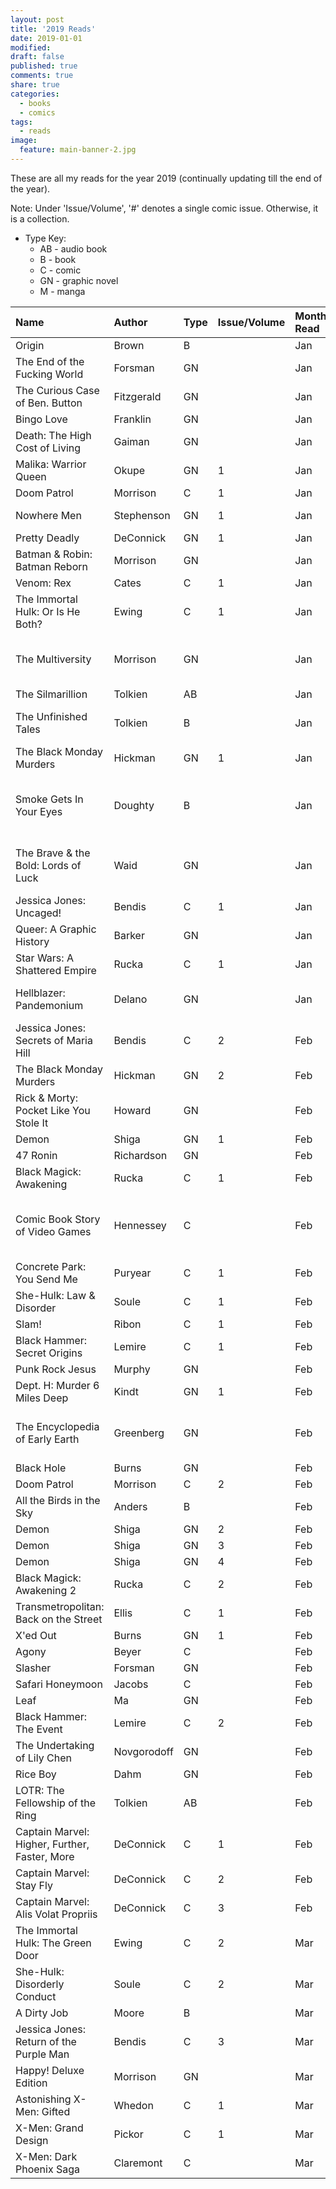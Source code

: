 ```yaml
---
layout: post
title: '2019 Reads'
date: 2019-01-01
modified:
draft: false
published: true
comments: true
share: true
categories:
  - books
  - comics
tags:
  - reads
image:
  feature: main-banner-2.jpg
---
```


These are all my reads for the year 2019 (continually updating till the end of the year).

Note: Under 'Issue/Volume', '#' denotes a single comic issue. Otherwise, it is a collection.

* Type Key:
    * AB - audio book
    * B - book
    * C - comic
    * GN - graphic novel
    * M - manga

| Name                                          | Author         | Type  | Issue/Volume | Month Read   | Notes                                         | Cover |
|:----------------------------------------------|:---------------|:------|:-------------|:-------------|:----------------------------------------------|-------|
| Origin                                        | Brown          | B     |              | Jan          |                                               | |
| The End of the Fucking World                  | Forsman        | GN    |              | Jan          |                                               | |
| The Curious Case of Ben. Button               | Fitzgerald     | GN    |              | Jan          |                                               | |
| Bingo Love                                    | Franklin       | GN    |              | Jan          |                                               | |
| Death: The High Cost of Living                | Gaiman         | GN    |              | Jan          |                                               | |
| Malika: Warrior Queen                         | Okupe          | GN    | 1            | Jan          |                                               | |
| Doom Patrol                                   | Morrison       | C     | 1            | Jan          |                                               | |
| Nowhere Men                                   | Stephenson     | GN    | 1            | Jan          | Skimmed, boring                               | |
| Pretty Deadly                                 | DeConnick      | GN    | 1            | Jan          |                                               | |
| Batman & Robin: Batman Reborn                 | Morrison       | GN    |              | Jan          |                                               | |
| Venom: Rex                                    | Cates          | C     | 1            | Jan          |                                               | |
| The Immortal Hulk: Or Is He Both?             | Ewing          | C     | 1            | Jan          |                                               | |
| The Multiversity                              | Morrison       | GN    |              | Jan          | Unfinished: read half, mostly boring          | |
| The Silmarillion                              | Tolkien        | AB    |              | Jan          | Re-read                                       | |
| The Unfinished Tales                          | Tolkien        | B     |              | Jan          | Read selected stories                         | |
| The Black Monday Murders                      | Hickman        | GN    | 1            | Jan          |                                               | |
| Smoke Gets In Your Eyes                       | Doughty        | B     |              | Jan          | Unfinished: read half, was good but got bored | |
| The Brave & the Bold: Lords of Luck           | Waid           | GN    |              | Jan          | Unfinished: read half, mostly boring          | |
| Jessica Jones: Uncaged!                       | Bendis         | C     | 1            | Jan          |                                               | |
| Queer: A Graphic History                      | Barker         | GN    |              | Jan          |                                               | |
| Star Wars: A Shattered Empire                 | Rucka          | C     | 1            | Jan          |                                               | |
| Hellblazer: Pandemonium                       | Delano         | GN    |              | Jan          | Unfinished: super boring                      | |
| Jessica Jones: Secrets of Maria Hill          | Bendis         | C     | 2            | Feb          |                                               | |
| The Black Monday Murders                      | Hickman        | GN    | 2            | Feb          |                                               | |
| Rick & Morty: Pocket Like You Stole It        | Howard         | GN    |              | Feb          |                                               | |
| Demon                                         | Shiga          | GN    | 1            | Feb          |                                               | |
| 47 Ronin                                      | Richardson     | GN    |              | Feb          |                                               | |
| Black Magick: Awakening                       | Rucka          | C     | 1            | Feb          |                                               | |
| Comic Book Story of Video Games               | Hennessey      | C     |              | Feb          | Unfinished: very boring, not well written     | |
| Concrete Park: You Send Me                    | Puryear        | C     | 1            | Feb          |                                               | |
| She-Hulk: Law & Disorder                      | Soule          | C     | 1            | Feb          |                                               | |
| Slam!                                         | Ribon          | C     | 1            | Feb          |                                               | |
| Black Hammer: Secret Origins                  | Lemire         | C     | 1            | Feb          |                                               | |
| Punk Rock Jesus                               | Murphy         | GN    |              | Feb          |                                               | |
| Dept. H: Murder 6 Miles Deep                  | Kindt          | GN    | 1            | Feb          |                                               | |
| The Encyclopedia of Early Earth               | Greenberg      | GN    |              | Feb          | Unfinished: started out okay, got boring      | |
| Black Hole                                    | Burns          | GN    |              | Feb          |                                               | |
| Doom Patrol                                   | Morrison       | C     | 2            | Feb          |                                               | |
| All the Birds in the Sky                      | Anders         | B     |              | Feb          |                                               | |
| Demon                                         | Shiga          | GN    | 2            | Feb          |                                               | |
| Demon                                         | Shiga          | GN    | 3            | Feb          |                                               | |
| Demon                                         | Shiga          | GN    | 4            | Feb          |                                               | |
| Black Magick: Awakening 2                     | Rucka          | C     | 2            | Feb          |                                               | |
| Transmetropolitan: Back on the Street         | Ellis          | C     | 1            | Feb          |                                               | |
| X'ed Out                                      | Burns          | GN    | 1            | Feb          |                                               | |
| Agony                                         | Beyer          | C     |              | Feb          |                                               | |
| Slasher                                       | Forsman        | GN    |              | Feb          |                                               | |
| Safari Honeymoon                              | Jacobs         | C     |              | Feb          |                                               | |
| Leaf                                          | Ma             | GN    |              | Feb          |                                               | |
| Black Hammer: The Event                       | Lemire         | C     | 2            | Feb          |                                               | |
| The Undertaking of Lily Chen                  | Novgorodoff    | GN    |              | Feb          |                                               | |
| Rice Boy                                      | Dahm           | GN    |              | Feb          |                                               | |
| LOTR: The Fellowship of the Ring              | Tolkien        | AB    |              | Feb          | Re-read                                       | |
| Captain Marvel: Higher, Further, Faster, More | DeConnick      | C     | 1            | Feb          |                                               | |
| Captain Marvel: Stay Fly                      | DeConnick      | C     | 2            | Feb          |                                               | |
| Captain Marvel: Alis Volat Propriis           | DeConnick      | C     | 3            | Feb          |                                               | |
| The Immortal Hulk: The Green Door             | Ewing          | C     | 2            | Mar          |                                               | |
| She-Hulk: Disorderly Conduct                  | Soule          | C     | 2            | Mar          |                                               | |
| A Dirty Job                                   | Moore          | B     |              | Mar          |                                               | |
| Jessica Jones: Return of the Purple Man       | Bendis         | C     | 3            | Mar          |                                               | |
| Happy! Deluxe Edition                         | Morrison       | GN    |              | Mar          |                                               | |
| Astonishing X-Men: Gifted                     | Whedon         | C     | 1            | Mar          |                                               | |
| X-Men: Grand Design                           | Pickor         | C     | 1            | Mar          |                                               | |
| X-Men: Dark Phoenix Saga                      | Claremont      | C     |              | Mar          |                                               | http://images.amazon.com/images/P/0785164219.01._SCMZZZZZZZ_.jpg |

